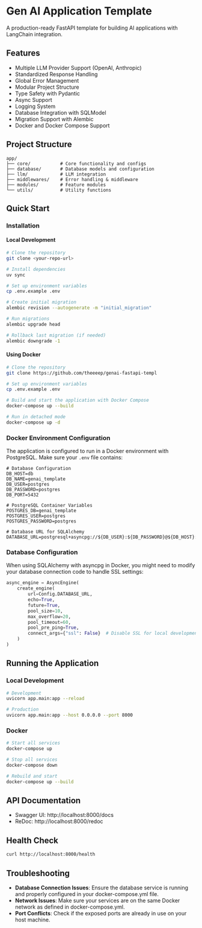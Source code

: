 # Gen AI Application Template

A production-ready FastAPI template for building AI applications with LangChain integration.

## Features
- Multiple LLM Provider Support (OpenAI, Anthropic)
- Standardized Response Handling
- Global Error Management
- Modular Project Structure
- Type Safety with Pydantic
- Async Support
- Logging System
- Database Integration with SQLModel
- Migration Support with Alembic
- Docker and Docker Compose Support

## Project Structure
```
app/
├── core/           # Core functionality and configs
├── database/       # Database models and configuration
├── llm/            # LLM integration
├── middlewares/    # Error handling & middleware
├── modules/        # Feature modules
└── utils/          # Utility functions
```

## Quick Start

### Installation

#### Local Development
```bash
# Clone the repository
git clone <your-repo-url>

# Install dependencies
uv sync

# Set up environment variables
cp .env.example .env

# Create initial migration
alembic revision --autogenerate -m "initial_migration"

# Run migrations
alembic upgrade head

# Rollback last migration (if needed)
alembic downgrade -1
```

#### Using Docker
```bash
# Clone the repository
git clone https://github.com/theeeep/genai-fastapi-templ

# Set up environment variables
cp .env.example .env

# Build and start the application with Docker Compose
docker-compose up --build

# Run in detached mode
docker-compose up -d
```

### Docker Environment Configuration
The application is configured to run in a Docker environment with PostgreSQL. Make sure your `.env` file contains:

```
# Database Configuration
DB_HOST=db
DB_NAME=genai_template
DB_USER=postgres
DB_PASSWORD=postgres
DB_PORT=5432

# PostgreSQL Container Variables
POSTGRES_DB=genai_template
POSTGRES_USER=postgres
POSTGRES_PASSWORD=postgres

# Database URL for SQLAlchemy
DATABASE_URL=postgresql+asyncpg://${DB_USER}:${DB_PASSWORD}@${DB_HOST}:${DB_PORT}/${DB_NAME}
```

### Database Configuration
When using SQLAlchemy with asyncpg in Docker, you might need to modify your database connection code to handle SSL settings:

```python
async_engine = AsyncEngine(
    create_engine(
        url=Config.DATABASE_URL,
        echo=True,
        future=True,
        pool_size=10,
        max_overflow=20,
        pool_timeout=60,
        pool_pre_ping=True,
        connect_args={"ssl": False}  # Disable SSL for local development
    )
)
```

## Running the Application

### Local Development
```bash
# Development
uvicorn app.main:app --reload

# Production
uvicorn app.main:app --host 0.0.0.0 --port 8000
```

### Docker
```bash
# Start all services
docker-compose up

# Stop all services
docker-compose down

# Rebuild and start
docker-compose up --build
```

## API Documentation
- Swagger UI: http://localhost:8000/docs
- ReDoc: http://localhost:8000/redoc

## Health Check
```bash
curl http://localhost:8000/health
```

## Troubleshooting
- **Database Connection Issues**: Ensure the database service is running and properly configured in your docker-compose.yml file.
- **Network Issues**: Make sure your services are on the same Docker network as defined in docker-compose.yml.
- **Port Conflicts**: Check if the exposed ports are already in use on your host machine.